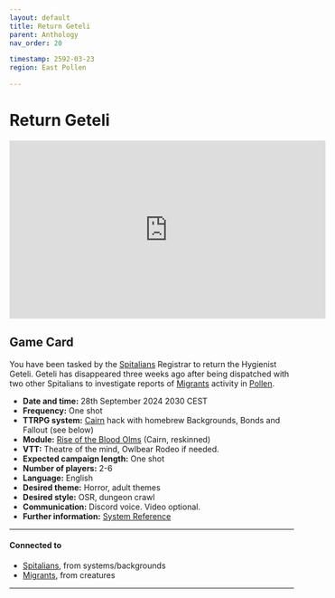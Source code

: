 ```yaml
---
layout: default
title: Return Geteli
parent: Anthology
nav_order: 20

timestamp: 2592-03-23
region: East Pollen

---
```

# Return Geteli

<iframe width="560" height="315" src="https://www.youtube.com/embed/0Tw3KaMr8wk?si=BgercDYOSvkx_9Js" title="YouTube video player" frameborder="0" allow="accelerometer; autoplay; clipboard-write; encrypted-media; gyroscope; picture-in-picture; web-share" referrerpolicy="strict-origin-when-cross-origin" allowfullscreen></iframe>

## Game Card

You have been tasked by the [Spitalians](../../systems/backgrounds/spitalians.md) Registrar to return the Hygienist Geteli.
Geteli has disappeared three weeks ago after being dispatched with two other Spitalians to investigate reports of [Migrants](../../creatures/Migrants.md) activity in [Pollen](https://degenesis.com/world/cultures/pollen).

- **Date and time:** 28th September 2024 2030 CEST
- **Frequency:** One shot
- **TTRPG system:** [Cairn](https://cairnrpg.com/) hack with homebrew Backgrounds, Bonds and Fallout (see below)
- **Module:** [Rise of the Blood Olms](https://yochaigal.itch.io/rise-of-the-blood-olms) (Cairn, reskinned)
- **VTT:** Theatre of the mind, Owlbear Rodeo if needed.
- **Expected campaign length:** One shot
- **Number of players:** 2-6
- **Language:** English
- **Desired theme:** Horror, adult themes
- **Desired style:** OSR, dungeon crawl
- **Communication:** Discord voice. Video optional.
- **Further information:** [System Reference](../../systems/index.md)

---
#### Connected to

<!-- QueryToSerialize: LIST without ID "["+ title + "](https://terra-campaigns.github.io/"+ regexreplace(file.path, ".md", "") + ")" + ", from " + regexreplace(file.folder, "degenesis/", "") FROM ([[]]) OR outgoing([[]]) WHERE file.name != "index" SORT file.folder DESC -->
<!-- SerializedQuery: LIST without ID "["+ title + "](https://terra-campaigns.github.io/"+ regexreplace(file.path, ".md", "") + ")" + ", from " + regexreplace(file.folder, "degenesis/", "") FROM ([[]]) OR outgoing([[]]) WHERE file.name != "index" SORT file.folder DESC -->
- [Spitalians](https://terra-campaigns.github.io/degenesis/systems/backgrounds/spitalians), from systems/backgrounds
- [Migrants](https://terra-campaigns.github.io/degenesis/creatures/Migrants), from creatures
<!-- SerializedQuery END -->

---
